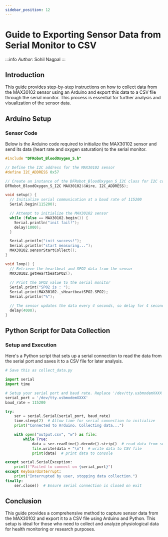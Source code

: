 ```yaml
---
sidebar_position: 12
---
```

# Guide to Exporting Sensor Data from Serial Monitor to CSV

:::info
*Author:* Sohil Nagpal
:::

## Introduction

This guide provides step-by-step instructions on how to collect data from the MAX30102 sensor using an Arduino and export this data to a CSV file through the serial monitor. This process is essential for further analysis and visualization of the sensor data.

## Arduino Setup

### Sensor Code

Below is the Arduino code required to initialize the MAX30102 sensor and send its data (heart rate and oxygen saturation) to the serial monitor.

```cpp
#include "DFRobot_BloodOxygen_S.h"

// Define the I2C address for the MAX30102 sensor
#define I2C_ADDRESS 0x57

// Create an instance of the DFRobot_BloodOxygen_S_I2C class for I2C communication
DFRobot_BloodOxygen_S_I2C MAX30102(&Wire, I2C_ADDRESS);

void setup() {
  // Initialize serial communication at a baud rate of 115200
  Serial.begin(115200);

  // Attempt to initialize the MAX30102 sensor
  while (false == MAX30102.begin()) {
    Serial.println("init fail!");
    delay(1000);
  }

  Serial.println("init success!");
  Serial.println("start measuring...");
  MAX30102.sensorStartCollect();
}

void loop() {
  // Retrieve the heartbeat and SPO2 data from the sensor
  MAX30102.getHeartbeatSPO2();
  
  // Print the SPO2 value to the serial monitor
  Serial.print("SPO2 is : ");
  Serial.print(MAX30102._sHeartbeatSPO2.SPO2);
  Serial.println("%");

  // The sensor updates the data every 4 seconds, so delay for 4 seconds before the next read
  delay(4000);
}
```

## Python Script for Data Collection

### Setup and Execution

Here's a Python script that sets up a serial connection to read the data from the serial port and saves it to a CSV file for later analysis.

```python
# Save this as collect_data.py

import serial
import time

# Setup your serial port and baud rate. Replace '/dev/tty.usbmodemXXXX' with your actual device port
serial_port = '/dev/tty.usbmodemXXXX'
baud_rate = 115200

try:
    ser = serial.Serial(serial_port, baud_rate)
    time.sleep(2)  # Allow time for serial connection to initialize
    print("Connected to Arduino. Collecting data...")

    with open("output.csv", "w") as file:
        while True:
            data = ser.readline().decode().strip()  # read data from serial and decode it
            file.write(data + "\n")  # write data to CSV file
            print(data)  # print data to console

except serial.SerialException:
    print(f"Failed to connect on {serial_port}")
except KeyboardInterrupt:
    print("Interrupted by user, stopping data collection.")
finally:
    ser.close()  # Ensure serial connection is closed on exit
```

## Conclusion

This guide provides a comprehensive method to capture sensor data from the MAX30102 and export it to a CSV file using Arduino and Python. This setup is ideal for those who need to collect and analyze physiological data for health monitoring or research purposes.

